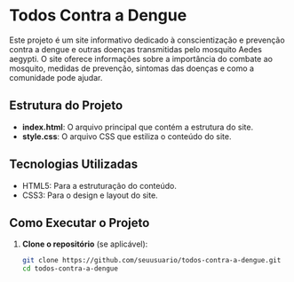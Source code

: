 # Todos Contra a Dengue

Este projeto é um site informativo dedicado à conscientização e prevenção contra a dengue e outras doenças transmitidas pelo mosquito Aedes aegypti. O site oferece informações sobre a importância do combate ao mosquito, medidas de prevenção, sintomas das doenças e como a comunidade pode ajudar.

## Estrutura do Projeto

- **index.html**: O arquivo principal que contém a estrutura do site.
- **style.css**: O arquivo CSS que estiliza o conteúdo do site.

## Tecnologias Utilizadas

- HTML5: Para a estruturação do conteúdo.
- CSS3: Para o design e layout do site.

## Como Executar o Projeto

1. **Clone o repositório** (se aplicável):
   ```bash
   git clone https://github.com/seuusuario/todos-contra-a-dengue.git
   cd todos-contra-a-dengue
